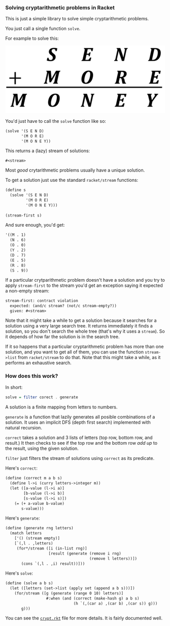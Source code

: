 ### Solving cryptarithmetic problems in Racket

This is just a simple library to solve simple cryptarithmetic problems. 

You just call a single function `solve`. 

For example to solve this: 

![SEND + MORE = MONEY](send.png)

You'd just have to call the `solve` function like so:

```racket 
(solve '(S E N D)
       '(M O R E)
       '(M O N E Y))
```

This returns a (lazy) stream of solutions: 

```racket
#<stream>
```

Most *good* crytarithmetic problems usually have a unique solution. 

To get a solution just use the standard `racket/stream` functions: 


```racket 
(define s
  (solve '(S E N D)
         '(M O R E)
         '(M O N E Y)))
         
(stream-first s)
```
And sure enough, you'd get: 

```racket 
'((M . 1)
  (N . 6)
  (O . 0)
  (Y . 2)
  (D . 7)
  (E . 5)
  (R . 8)
  (S . 9))
```
If a particular crytparithmetic problem doesn't have a solution and you 
try to apply `stream-first` to the stream you'd get an exception saying 
it expected a non-empty stream:

```racket
stream-first: contract violation
  expected: (and/c stream? (not/c stream-empty?))
  given: #<stream>   
```

Note that it might take a while to get a solution because it searches
for a solution using a very large search tree. It returns immediately it finds a 
solution, so you don't search the whole tree (that's why it uses a `stream`).
So it depends of how far the solution is in the search tree.

If it so happens that a particular cryptarithmetic problem has more than 
one solution, and you want to get all of them, you can use the function 
`stream->list` from `racket/stream` to do that. Note that this might
take a while, as it performs an exhaustive search.

### How does this work? 

In short:

```haskell 
solve = filter corect . generate 
```
A solution is a finite mapping from letters to numbers.

`generate` is a function that lazily generates all posible combinations 
of a solution. It uses an implicit DFS (depth first search) implemented with natural recursion. 

`correct` takes a solution and 3 lists of letters (top row, bottom row, and result.)
It then checks to see if the top row and the bottom row *add up* to the result, using 
the given solution.

`filter` just filters the stream of solutions using `correct` as its predicate.

Here's `correct`:

```racket
(define (correct m a b s)
  (define l->i (curry letters->integer m))
  (let ([a-value (l->i a)]
        [b-value (l->i b)]
        [s-value (l->i s)])
    (= (+ a-value b-value)
       s-value)))
```
Here's `generate`: 

```racket
(define (generate rng letters)
  (match letters
    ['() (stream empty)]
    [`(,l . ,letters)
     (for*/stream ([i (in-list rng)]
                   [result (generate (remove i rng)
                                     (remove l letters))])
       (cons `(,l . ,i) result))]))
```
Here's `solve`: 

```racket
(define (solve a b s)
  (let ([letters (set->list (apply set (append a b s)))])
    (for/stream ([g (generate (range 0 10) letters)]
                  #:when (and (correct (make-hash g) a b s)
                              (h `(,(car a) ,(car b) ,(car s)) g)))
       g)))
```

You can see the [`crypt.rkt`](https://github.com/ebresafegaga/cryptarith/blob/main/crypt.rkt) file for more details. It is fairly 
documented well.
